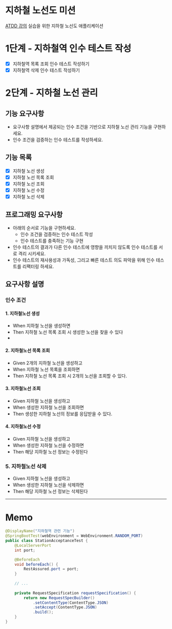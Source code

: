 # 지하철 노선도 미션
[ATDD 강의](https://edu.nextstep.camp/c/R89PYi5H) 실습을 위한 지하철 노선도 애플리케이션

# 1단계 - 지하철역 인수 테스트 작성
- [x] 지하철역 목록 조회 인수 테스트 작성하기
- [x] 지하철역 삭제 인수 테스트 작성하기

# 2단계 - 지하철 노선 관리
## 기능 요구사항
- 요구사항 설명에서 제공되는 인수 조건을 기반으로 지하철 노선 관리 기능을 구현하세요.
- 인수 조건을 검증하는 인수 테스트를 작성하세요.

## 기능 목록
- [x] 지하철 노선 생성
- [x] 지하철 노선 목록 조회
- [x] 지하철 노선 조회
- [x] 지하철 노선 수정
- [x] 지하철 노선 삭제

## 프로그래밍 요구사항
- 아래의 순서로 기능을 구현하세요.
  - 인수 조건을 검증하는 인수 테스트 작성
  - 인수 테스트를 충족하는 기능 구현
- 인수 테스트의 결과가 다른 인수 테스트에 영향을 끼치지 않도록 인수 테스트를 서로 격리 시키세요.
- 인수 테스트의 재사용성과 가독성, 그리고 빠른 테스트 의도 파악을 위해 인수 테스트를 리팩터링 하세요.

## 요구사항 설명
### 인수 조건
#### 1. 지하철노선 생성
- When 지하철 노선을 생성하면
- Then 지하철 노선 목록 조회 시 생성한 노선을 찾을 수 있다
- 
#### 2. 지하철노선 목록 조회
- Given 2개의 지하철 노선을 생성하고
- When 지하철 노선 목록을 조회하면
- Then 지하철 노선 목록 조회 시 2개의 노선을 조회할 수 있다.

#### 3. 지하철노선 조회
- Given 지하철 노선을 생성하고
- When 생성한 지하철 노선을 조회하면
- Then 생성한 지하철 노선의 정보를 응답받을 수 있다.

#### 4. 지하철노선 수정
- Given 지하철 노선을 생성하고
- When 생성한 지하철 노선을 수정하면
- Then 해당 지하철 노선 정보는 수정된다

### 5. 지하철노선 삭제
- Given 지하철 노선을 생성하고
- When 생성한 지하철 노선을 삭제하면
- Then 해당 지하철 노선 정보는 삭제된다

---
# Memo
```java
@DisplayName("지하철역 관련 기능")
@SpringBootTest(webEnvironment = WebEnvironment.RANDOM_PORT)
public class StationAcceptanceTest {
    @LocalServerPort
    int port;

    @BeforeEach
    void beforeEach() {
        RestAssured.port = port;
    }
    
    // ...
    
    private RequestSpecification requestSpecification() {
        return new RequestSpecBuilder()
            .setContentType(ContentType.JSON)
            .setAccept(ContentType.JSON)
            .build();
    }
}
```
